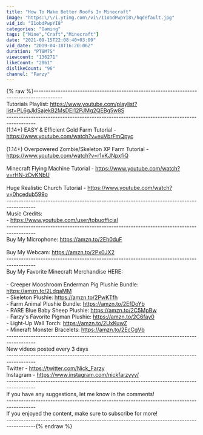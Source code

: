 ```yaml
---
title: "How To Make Better Roofs In Minecraft"
image: "https:\/\/i.ytimg.com\/vi\/I1obdPwpYI8\/hqdefault.jpg"
vid_id: "I1obdPwpYI8"
categories: "Gaming"
tags: ["Mine","Craft","Minecraft"]
date: "2021-09-15T22:08:40+03:00"
vid_date: "2019-04-18T16:20:06Z"
duration: "PT8M7S"
viewcount: "136271"
likeCount: "2861"
dislikeCount: "96"
channel: "Farzy"
---
```

{% raw %}------------------------------------------------------------------------------------------<br />Tutorials Playlist: <a rel="nofollow" target="blank" href="https://www.youtube.com/playlist?list=PL6gJkISajekB2MsDEI12PJMg2QEBg5w8S">https://www.youtube.com/playlist?list=PL6gJkISajekB2MsDEI12PJMg2QEBg5w8S</a><br />------------------------------------------------------------------------------------------<br />(1.14+) EASY &amp; Efficient Gold Farm Tutorial - <a rel="nofollow" target="blank" href="https://www.youtube.com/watch?v=euVbrFmQpyc">https://www.youtube.com/watch?v=euVbrFmQpyc</a><br /><br />(1.14+) Overpowered Zombie/Skeleton XP Farm Tutorial - <a rel="nofollow" target="blank" href="https://www.youtube.com/watch?v=r1xKJNpxfiQ">https://www.youtube.com/watch?v=r1xKJNpxfiQ</a><br /><br />Minecraft Flying Machine Tutorial - <a rel="nofollow" target="blank" href="https://www.youtube.com/watch?v=rHN-zDvKNbU">https://www.youtube.com/watch?v=rHN-zDvKNbU</a><br /><br />Huge Realistic Church Tutorial - <a rel="nofollow" target="blank" href="https://www.youtube.com/watch?v=0hcedub599o">https://www.youtube.com/watch?v=0hcedub599o</a><br />------------------------------------------------------------------------------------------<br />Music Credits:<br />- <a rel="nofollow" target="blank" href="https://www.youtube.com/user/tobuofficial">https://www.youtube.com/user/tobuofficial</a><br />------------------------------------------------------------------------------------------<br />Buy My Microphone: <a rel="nofollow" target="blank" href="https://amzn.to/2Eh0duF">https://amzn.to/2Eh0duF</a><br /><br />Buy My Webcam: <a rel="nofollow" target="blank" href="https://amzn.to/2Px0JX2">https://amzn.to/2Px0JX2</a><br />------------------------------------------------------------------------------------------<br />Buy My Favorite Minecraft Merchandise HERE:<br /><br />- Creeper Mooshroom Enderman Pig Plushie Bundle: <a rel="nofollow" target="blank" href="https://amzn.to/2LdqaMM">https://amzn.to/2LdqaMM</a><br />- Skeleton Plushie: <a rel="nofollow" target="blank" href="https://amzn.to/2PwKTfh">https://amzn.to/2PwKTfh</a><br />- Farm Animal Plushie Bundle: <a rel="nofollow" target="blank" href="https://amzn.to/2EfDoYb">https://amzn.to/2EfDoYb</a><br />- RARE Blue Baby Sheep Plushie: <a rel="nofollow" target="blank" href="https://amzn.to/2C5MpBw">https://amzn.to/2C5MpBw</a><br />- Farzy's Favorite Pigman Plushie: <a rel="nofollow" target="blank" href="https://amzn.to/2C6fay0">https://amzn.to/2C6fay0</a><br />- Light-Up Wall Torch: <a rel="nofollow" target="blank" href="https://amzn.to/2UxKuwZ">https://amzn.to/2UxKuwZ</a><br />- Mineraft Monster Bracelets: <a rel="nofollow" target="blank" href="https://amzn.to/2EcCgVb">https://amzn.to/2EcCgVb</a><br />------------------------------------------------------------------------------------------<br />New videos posted every 3 days<br />------------------------------------------------------------------------------------------<br />Twitter - <a rel="nofollow" target="blank" href="https://twitter.com/Nick_Farzy">https://twitter.com/Nick_Farzy</a><br />Instagram - <a rel="nofollow" target="blank" href="https://www.instagram.com/nickfarzyyy/">https://www.instagram.com/nickfarzyyy/</a><br />------------------------------------------------------------------------------------------<br />If you have any suggestions, let me know in the comments!<br />------------------------------------------------------------------------------------------<br />If you enjoyed the content, make sure to subscribe for more!<br />------------------------------------------------------------------------------------------{% endraw %}
